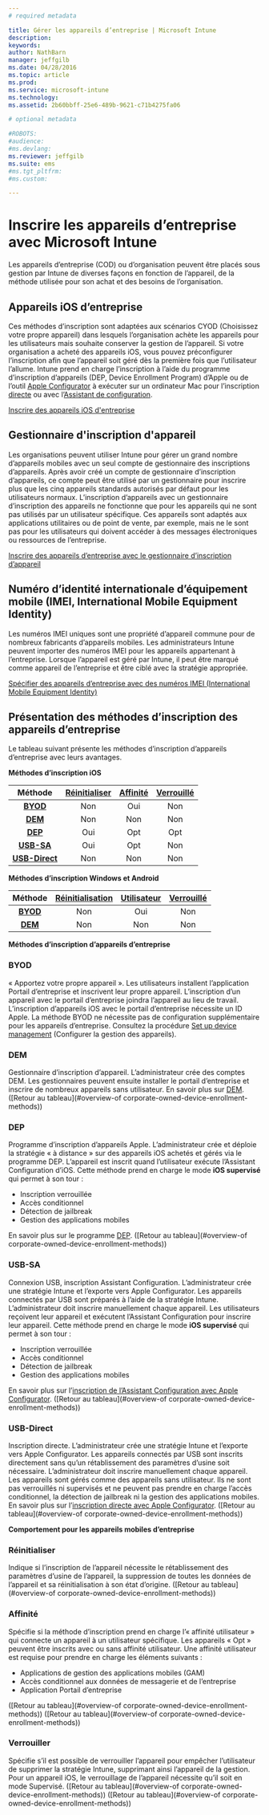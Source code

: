 ```yaml
---
# required metadata

title: Gérer les appareils d’entreprise | Microsoft Intune
description:
keywords:
author: NathBarn
manager: jeffgilb
ms.date: 04/28/2016
ms.topic: article
ms.prod:
ms.service: microsoft-intune
ms.technology:
ms.assetid: 2b60bbff-25e6-489b-9621-c71b4275fa06

# optional metadata

#ROBOTS:
#audience:
#ms.devlang:
ms.reviewer: jeffgilb
ms.suite: ems
#ms.tgt_pltfrm:
#ms.custom:

---
```


# Inscrire les appareils d’entreprise avec Microsoft Intune
Les appareils d’entreprise (COD) ou d’organisation peuvent être placés sous gestion par Intune de diverses façons en fonction de l’appareil, de la méthode utilisée pour son achat et des besoins de l’organisation.

## Appareils iOS d’entreprise
Ces méthodes d’inscription sont adaptées aux scénarios CYOD (Choisissez votre propre appareil) dans lesquels l’organisation achète les appareils pour les utilisateurs mais souhaite conserver la gestion de l’appareil. Si votre organisation a acheté des appareils iOS, vous pouvez préconfigurer l’inscription afin que l’appareil soit géré dès la première fois que l’utilisateur l’allume. Intune prend en charge l’inscription à l’aide du programme d’inscription d’appareils (DEP, Device Enrollment Program) d’Apple ou de l’outil [Apple Configurator](ios-device-enrollment-program-in-microsoft-intune.md) à exécuter sur un ordinateur Mac pour l’inscription [directe](ios-direct-enrollment-in-microsoft-intune.md) ou avec l’[Assistant de configuration](ios-setup-assistant-enrollment-in-microsoft-intune.md).

[Inscrire des appareils iOS d'entreprise](enroll-corporate-owned-ios-devices-in-microsoft-intune.md)

## Gestionnaire d'inscription d'appareil
Les organisations peuvent utiliser Intune pour gérer un grand nombre d’appareils mobiles avec un seul compte de gestionnaire des inscriptions d’appareils. Après avoir créé un compte de gestionnaire d’inscription d’appareils, ce compte peut être utilisé par un gestionnaire pour inscrire plus que les cinq appareils standards autorisés par défaut pour les utilisateurs normaux. L’inscription d’appareils avec un gestionnaire d’inscription des appareils ne fonctionne que pour les appareils qui ne sont pas utilisés par un utilisateur spécifique. Ces appareils sont adaptés aux applications utilitaires ou de point de vente, par exemple, mais ne le sont pas pour les utilisateurs qui doivent accéder à des messages électroniques ou ressources de l’entreprise.

[Inscrire des appareils d’entreprise avec le gestionnaire d’inscription d’appareil](enroll-corporate-owned-devices-with-the-device-enrollment-manager-in-microsoft-intune.md)

## Numéro d’identité internationale d’équipement mobile (IMEI, International Mobile Equipment Identity)
Les numéros IMEI uniques sont une propriété d’appareil commune pour de nombreux fabricants d’appareils mobiles. Les administrateurs Intune peuvent importer des numéros IMEI pour les appareils appartenant à l’entreprise. Lorsque l’appareil est géré par Intune, il peut être marqué comme appareil de l’entreprise et être ciblé avec la stratégie appropriée.

[Spécifier des appareils d’entreprise avec des numéros IMEI (International Mobile Equipment Identity)](specify-corporate-owned-devices-with-international-mobile-equipment-identity-imei-numbers)

## Présentation des méthodes d’inscription des appareils d’entreprise

Le tableau suivant présente les méthodes d’inscription d’appareils d’entreprise avec leurs avantages.

**Méthodes d’inscription iOS**

| **Méthode** |  **[Réinitialiser](#Reset)** |   **[Affinité](#Affinity)**   |   **[Verrouillé](#Locked)** |
|:---:|:---:|:---:|:---:|
|**[BYOD](#BYOD)** | Non|    Oui |   Non |
|**[DEM](#DEM)**|   Non |Non |Non  |
|**[DEP](#DEP)**|   Oui |   Opt |   Opt|
|**[USB-SA](#USB-SA)**| Oui |   Opt |   Non|
|**[USB-Direct](#USB-Direct)**| Non |    Non  | Non|

**Méthodes d’inscription Windows et Android**

| **Méthode** |  **[Réinitialisation](#Wipe)** | **[Utilisateur](#User)**   |   **[Verrouillé](#Locked)** |
|:---:|:---:|:---:|:---:|
|**[BYOD](#BYOD)** | Non|    Oui |   Non |
|**[DEM](#DEM)**|   Non |Non |Non  |

**Méthodes d’inscription d’appareils d’entreprise**

### BYOD
« Apportez votre propre appareil ». Les utilisateurs installent l’application Portail d’entreprise et inscrivent leur propre appareil. L’inscription d’un appareil avec le portail d’entreprise joindra l’appareil au lieu de travail. L’inscription d’appareils iOS avec le portail d’entreprise nécessite un ID Apple. La méthode BYOD ne nécessite pas de configuration supplémentaire pour les appareils d’entreprise. Consultez la procédure [Set up device management](get-ready-to-enroll-devices-in-microsoft-intune#set-up-device-management.md) (Configurer la gestion des appareils).

### DEM
Gestionnaire d’inscription d’appareil. L’administrateur crée des comptes DEM. Les gestionnaires peuvent ensuite installer le portail d’entreprise et inscrire de nombreux appareils sans utilisateur. En savoir plus sur [DEM](enroll-corporate-owned-devices-with-the-device-enrollment-manager-in-microsoft-intune.md). ([Retour au tableau](#overview-of corporate-owned-device-enrollment-methods))

### DEP
Programme d’inscription d’appareils Apple. L’administrateur crée et déploie la stratégie « à distance » sur des appareils iOS achetés et gérés via le programme DEP. L’appareil est inscrit quand l’utilisateur exécute l’Assistant Configuration d’iOS. Cette méthode prend en charge le mode **iOS supervisé** qui permet à son tour :
  - Inscription verrouillée
  - Accès conditionnel
  - Détection de jailbreak
  - Gestion des applications mobiles

En savoir plus sur le programme [DEP](ios-device-enrollment-program-in-microsoft-intune.md). ([Retour au tableau](#overview-of corporate-owned-device-enrollment-methods))

### USB-SA
Connexion USB, inscription Assistant Configuration. L’administrateur crée une stratégie Intune et l’exporte vers Apple Configurator. Les appareils connectés par USB sont préparés à l’aide de la stratégie Intune. L’administrateur doit inscrire manuellement chaque appareil. Les utilisateurs reçoivent leur appareil et exécutent l’Assistant Configuration pour inscrire leur appareil. Cette méthode prend en charge le mode **iOS supervisé** qui permet à son tour :
  - Inscription verrouillée
  - Accès conditionnel
  - Détection de jailbreak
  - Gestion des applications mobiles

En savoir plus sur l’[inscription de l’Assistant Configuration avec Apple Configurator](ios-setup-assistant-enrollment-in-microsoft-intune.md). ([Retour au tableau](#overview-of corporate-owned-device-enrollment-methods))

### USB-Direct
Inscription directe. L’administrateur crée une stratégie Intune et l’exporte vers Apple Configurator. Les appareils connectés par USB sont inscrits directement sans qu’un rétablissement des paramètres d’usine soit nécessaire. L’administrateur doit inscrire manuellement chaque appareil. Les appareils sont gérés comme des appareils sans utilisateur. Ils ne sont pas verrouillés ni supervisés et ne peuvent pas prendre en charge l’accès conditionnel, la détection de jailbreak ni la gestion des applications mobiles. En savoir plus sur l’[inscription directe avec Apple Configurator](ios-direct-enrollment-in-microsoft-intune.md). ([Retour au tableau](#overview-of corporate-owned-device-enrollment-methods))

**Comportement pour les appareils mobiles d’entreprise**

### Réinitialiser
Indique si l’inscription de l’appareil nécessite le rétablissement des paramètres d’usine de l’appareil, la suppression de toutes les données de l’appareil et sa réinitialisation à son état d’origine.
([Retour au tableau](#overview-of corporate-owned-device-enrollment-methods))

### Affinité
Spécifie si la méthode d’inscription prend en charge l’« affinité utilisateur » qui connecte un appareil à un utilisateur spécifique. Les appareils « Opt » peuvent être inscrits avec ou sans affinité utilisateur. Une affinité utilisateur est requise pour prendre en charge les éléments suivants :
  - Applications de gestion des applications mobiles (GAM)
  - Accès conditionnel aux données de messagerie et de l’entreprise
  - Application Portail d’entreprise

([Retour au tableau](#overview-of corporate-owned-device-enrollment-methods)) ([Retour au tableau](#overview-of corporate-owned-device-enrollment-methods))

### Verrouiller
Spécifie s’il est possible de verrouiller l’appareil pour empêcher l’utilisateur de supprimer la stratégie Intune, supprimant ainsi l’appareil de la gestion. Pour un appareil iOS, le verrouillage de l’appareil nécessite qu’il soit en mode Supervisé.
([Retour au tableau](#overview-of corporate-owned-device-enrollment-methods)) ([Retour au tableau](#overview-of corporate-owned-device-enrollment-methods))


<!--HONumber=Jun16_HO1-->



